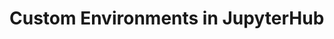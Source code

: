 # Custom Environments in JupyterHub

<script src="https://gist.github.com/scottyhq/2cbd183374d016940f224e3cb36efe59.js"></script>